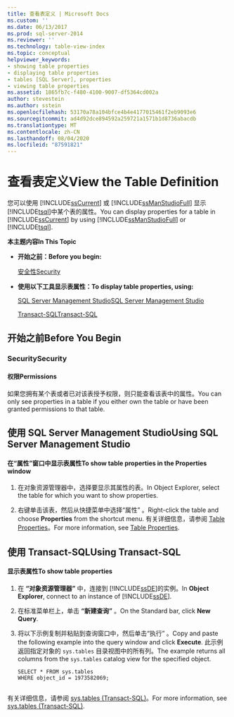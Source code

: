 ```yaml
---
title: 查看表定义 | Microsoft Docs
ms.custom: ''
ms.date: 06/13/2017
ms.prod: sql-server-2014
ms.reviewer: ''
ms.technology: table-view-index
ms.topic: conceptual
helpviewer_keywords:
- showing table properties
- displaying table properties
- tables [SQL Server], properties
- viewing table properties
ms.assetid: 1865fb7c-f480-4100-9007-df5364cd002a
author: stevestein
ms.author: sstein
ms.openlocfilehash: 53170a78a104bfce4b4e4177015461f2eb9093e6
ms.sourcegitcommit: ad4d92dce894592a259721a1571b1d8736abacdb
ms.translationtype: MT
ms.contentlocale: zh-CN
ms.lasthandoff: 08/04/2020
ms.locfileid: "87591821"
---
```

# <a name="view-the-table-definition"></a><span data-ttu-id="8e185-102">查看表定义</span><span class="sxs-lookup"><span data-stu-id="8e185-102">View the Table Definition</span></span>
  <span data-ttu-id="8e185-103">您可以使用 [!INCLUDE[ssCurrent](../../includes/sscurrent-md.md)] 或 [!INCLUDE[ssManStudioFull](../../includes/ssmanstudiofull-md.md)] 显示 [!INCLUDE[tsql](../../includes/tsql-md.md)]中某个表的属性。</span><span class="sxs-lookup"><span data-stu-id="8e185-103">You can display properties for a table in [!INCLUDE[ssCurrent](../../includes/sscurrent-md.md)] by using [!INCLUDE[ssManStudioFull](../../includes/ssmanstudiofull-md.md)] or [!INCLUDE[tsql](../../includes/tsql-md.md)].</span></span>  
  
 <span data-ttu-id="8e185-104">**本主题内容**</span><span class="sxs-lookup"><span data-stu-id="8e185-104">**In This Topic**</span></span>  
  
-   <span data-ttu-id="8e185-105">**开始之前：**</span><span class="sxs-lookup"><span data-stu-id="8e185-105">**Before you begin:**</span></span>  
  
     [<span data-ttu-id="8e185-106">安全性</span><span class="sxs-lookup"><span data-stu-id="8e185-106">Security</span></span>](#Security)  
  
-   <span data-ttu-id="8e185-107">**使用以下工具显示表属性：**</span><span class="sxs-lookup"><span data-stu-id="8e185-107">**To display table properties, using:**</span></span>  
  
     [<span data-ttu-id="8e185-108">SQL Server Management Studio</span><span class="sxs-lookup"><span data-stu-id="8e185-108">SQL Server Management Studio</span></span>](#SSMSProcedure)  
  
     [<span data-ttu-id="8e185-109">Transact-SQL</span><span class="sxs-lookup"><span data-stu-id="8e185-109">Transact-SQL</span></span>](#TsqlProcedure)  
  
##  <a name="before-you-begin"></a><a name="BeforeYouBegin"></a> <span data-ttu-id="8e185-110">开始之前</span><span class="sxs-lookup"><span data-stu-id="8e185-110">Before You Begin</span></span>  
  
###  <a name="security"></a><a name="Security"></a> <span data-ttu-id="8e185-111">Security</span><span class="sxs-lookup"><span data-stu-id="8e185-111">Security</span></span>  
  
####  <a name="permissions"></a><a name="Permissions"></a> <span data-ttu-id="8e185-112">权限</span><span class="sxs-lookup"><span data-stu-id="8e185-112">Permissions</span></span>  
 <span data-ttu-id="8e185-113">如果您拥有某个表或者已对该表授予权限，则只能查看该表中的属性。</span><span class="sxs-lookup"><span data-stu-id="8e185-113">You can only see properties in a table if you either own the table or have been granted permissions to that table.</span></span>  
  
##  <a name="using-sql-server-management-studio"></a><a name="SSMSProcedure"></a> <span data-ttu-id="8e185-114">使用 SQL Server Management Studio</span><span class="sxs-lookup"><span data-stu-id="8e185-114">Using SQL Server Management Studio</span></span>  
  
#### <a name="to-show-table-properties-in-the-properties-window"></a><span data-ttu-id="8e185-115">在“属性”窗口中显示表属性</span><span class="sxs-lookup"><span data-stu-id="8e185-115">To show table properties in the Properties window</span></span>  
  
1.  <span data-ttu-id="8e185-116">在对象资源管理器中，选择要显示其属性的表。</span><span class="sxs-lookup"><span data-stu-id="8e185-116">In Object Explorer, select the table for which you want to show properties.</span></span>  
  
2.  <span data-ttu-id="8e185-117">右键单击该表，然后从快捷菜单中选择“属性”  。</span><span class="sxs-lookup"><span data-stu-id="8e185-117">Right-click the table and choose **Properties** from the shortcut menu.</span></span> <span data-ttu-id="8e185-118">有关详细信息，请参阅 [Table Properties](table-properties-ssms.md)。</span><span class="sxs-lookup"><span data-stu-id="8e185-118">For more information, see [Table Properties](table-properties-ssms.md).</span></span>  
  
##  <a name="using-transact-sql"></a><a name="TsqlProcedure"></a> <span data-ttu-id="8e185-119">使用 Transact-SQL</span><span class="sxs-lookup"><span data-stu-id="8e185-119">Using Transact-SQL</span></span>  
  
#### <a name="to-show-table-properties"></a><span data-ttu-id="8e185-120">显示表属性</span><span class="sxs-lookup"><span data-stu-id="8e185-120">To show table properties</span></span>  
  
1.  <span data-ttu-id="8e185-121">在 **“对象资源管理器”** 中，连接到 [!INCLUDE[ssDE](../../includes/ssde-md.md)]的实例。</span><span class="sxs-lookup"><span data-stu-id="8e185-121">In **Object Explorer**, connect to an instance of [!INCLUDE[ssDE](../../includes/ssde-md.md)].</span></span>  
  
2.  <span data-ttu-id="8e185-122">在标准菜单栏上，单击 **“新建查询”** 。</span><span class="sxs-lookup"><span data-stu-id="8e185-122">On the Standard bar, click **New Query**.</span></span>  
  
3.  <span data-ttu-id="8e185-123">将以下示例复制并粘贴到查询窗口中，然后单击“执行”  。</span><span class="sxs-lookup"><span data-stu-id="8e185-123">Copy and paste the following example into the query window and click **Execute**.</span></span> <span data-ttu-id="8e185-124">此示例返回指定对象的 `sys.tables` 目录视图中的所有列。</span><span class="sxs-lookup"><span data-stu-id="8e185-124">The example returns all columns from the `sys.tables` catalog view for the specified object.</span></span>  
  
    ```  
    SELECT * FROM sys.tables  
    WHERE object_id = 1973582069;  
  
    ```  
  
 <span data-ttu-id="8e185-125">有关详细信息，请参阅 [sys.tables (Transact-SQL)](/sql/relational-databases/system-catalog-views/sys-tables-transact-sql)。</span><span class="sxs-lookup"><span data-stu-id="8e185-125">For more information, see [sys.tables &#40;Transact-SQL&#41;](/sql/relational-databases/system-catalog-views/sys-tables-transact-sql).</span></span>  
  
###  <a name="TsqlExample"></a>  
